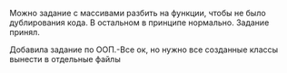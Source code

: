 Можно задание с массивами разбить на функции, чтобы не было дублирования кода. В остальном в принципе нормально. Задание принял.

Добавила задание по ООП.-Все ок, но нужно все созданные классы вынести в отдельные файлы

